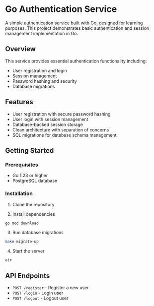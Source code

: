 # Go Authentication Service

A simple authentication service built with Go, designed for learning purposes. This project demonstrates basic authentication and session management implementation in Go.

## Overview

This service provides essential authentication functionality including:

- User registration and login
- Session management
- Password hashing and security
- Database migrations

## Features

- User registration with secure password hashing
- User login with session management
- Database-backed session storage
- Clean architecture with separation of concerns
- SQL migrations for database schema management

## Getting Started

### Prerequisites

- Go 1.23 or higher
- PostgreSQL database

### Installation

1. Clone the repository

2. Install dependencies

```bash
go mod download
```

3. Run database migrations

```bash
make migrate-up
```

4. Start the server

```bash
air
```

## API Endpoints

- `POST /register` - Register a new user
- `POST /login` - Login user
- `POST /logout` - Logout user
